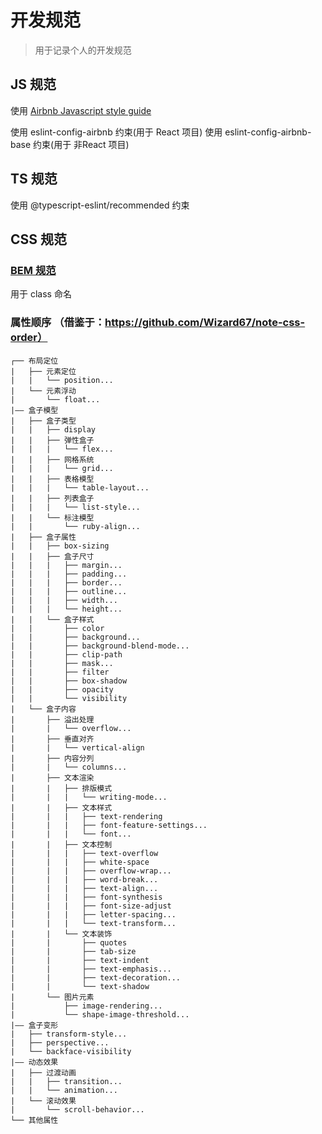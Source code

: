 # 开发规范

> 用于记录个人的开发规范

## JS 规范

使用 [Airbnb Javascript style guide](https://github.com/airbnb/javascript)

使用 eslint-config-airbnb 约束(用于 React 项目)
使用 eslint-config-airbnb-base 约束(用于 非React 项目)

## TS 规范

使用 @typescript-eslint/recommended 约束

## CSS 规范

### [BEM 规范](http://getbem.com/introduction/)

用于 class 命名

### 属性顺序 （借鉴于：https://github.com/Wizard67/note-css-order）
```
┌── 布局定位
|   ├── 元素定位
|   |   └── position...
|   └── 元素浮动
|       └── float...
|—— 盒子模型
|   ├── 盒子类型
|   |   ├── display
|   |   ├── 弹性盒子
|   |   |   └── flex...
|   |   ├── 网格系统
|   |   |   └── grid...
|   |   ├── 表格模型
|   |   |   └── table-layout...
|   |   ├── 列表盒子
|   |   |   └── list-style...
|   |   └── 标注模型
|   |       └── ruby-align...
|   ├── 盒子属性
|   |   ├── box-sizing
|   |   ├── 盒子尺寸
|   |   |   ├── margin...
|   |   |   ├── padding...
|   |   |   ├── border...
|   |   |   ├── outline...
|   |   |   ├── width...
|   |   |   └── height...
|   |   └── 盒子样式
|   |       ├── color
|   |       ├── background...
|   |       ├── background-blend-mode...
|   |       ├── clip-path
|   |       ├── mask...
|   |       ├── filter
|   |       ├── box-shadow
|   |       ├── opacity
|   |       └── visibility
|   └── 盒子内容
|       ├── 溢出处理
|       |   └── overflow...
|       ├── 垂直对齐
|       |   └── vertical-align
|       ├── 内容分列
|       |   └── columns...
|       ├── 文本渲染
|       |   ├── 排版模式
|       |   |   └── writing-mode...
|       |   ├── 文本样式
|       |   |   ├── text-rendering
|       |   |   ├── font-feature-settings...
|       |   |   └── font...
|       |   ├── 文本控制
|       |   |   ├── text-overflow
|       |   |   ├── white-space
|       |   |   ├── overflow-wrap...
|       |   |   ├── word-break...
|       |   |   ├── text-align...
|       |   |   ├── font-synthesis
|       |   |   ├── font-size-adjust
|       |   |   ├── letter-spacing...
|       |   |   └── text-transform...
|       |   └── 文本装饰
|       |       ├── quotes
|       |       ├── tab-size
|       |       ├── text-indent
|       |       ├── text-emphasis...
|       |       ├── text-decoration...
|       |       └── text-shadow
|       └── 图片元素
|           ├── image-rendering...
|           └── shape-image-threshold...
|—— 盒子变形
|   ├── transform-style...
|   ├── perspective...
|   └── backface-visibility
|—— 动态效果
|   ├── 过渡动画
|   |   ├── transition...
|   |   └── animation...
|   └── 滚动效果
|       └── scroll-behavior...
└── 其他属性
```
